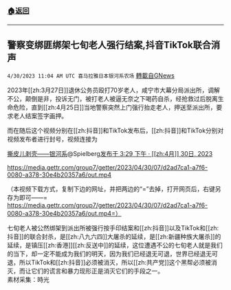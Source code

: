 ###  [:house:返回](README.md)
---


## 警察变绑匪绑架七旬老人强行结案,抖音TikTok联合消声
`4/30/2023 11:04 AM UTC 喜马拉雅日本银河系农场` [轉載自GNews](https://gnews.org/articles/1264209)

         

2023年[[zh:3月27日]]退休公务员殴打70岁老人，咸宁市大幕分局派出所，调解不公，颠倒是非，投诉无门，被打老人被逼无奈之下喝药自杀，经抢救过后脱离生命危险，直到[[zh:4月25日]]当地警察突然上门强行抬走老人，押送至派出所，要求老人结案签字画押。

而在随后这个视频分别在[[zh:抖音]]和TikTok发布后，[[zh:抖音]]和TikTok分别对视频发布者进行封号，视频连接为

[撕皮儿剥壳——银河系](https://gettr.com/user/spielberg)@Spielberg[发布于 3:29 下午 · [[zh:4月]] 30日, 2023](https://gettr.com/post/p2frquf66cb)

https://media.gettr.com/group7/getter/2023/04/30/07/d2ad7ca1-a7f6-0080-a378-30e4b20357a6/out.mp4

（本视频下载方式，复制下边的网址，并把两边的“\=”去掉，打开网页后，右键另存为即可——\= https://media.gettr.com/group7/getter/2023/04/30/07/d2ad7ca1-a7f6-0080-a378-30e4b20357a6/out.mp4=）

七旬老人被公然绑架到派出所被强行按手印结案和[[zh:抖音]]以及TikTok和[[zh:抖音]]的联合封杀，是[[zh:八九六四]]大屠杀的延续，是[[zh:新疆种族大屠杀]]的延续，是镇压[[zh:香港]][[zh:反送中]]的延续，这位遭遇不公的七旬老人就是我们的当下，却一定不能成为我们的明天，因为我们已经退无可退，世界已经退无可退，所以TikTok和[[zh:抖音]]必须被消灭，所以[[zh:共产党]]这个黑帮必须被消灭，而让它们的谎言和暴力现形正是消灭它们的手段之一。  
          素材采集：時光
